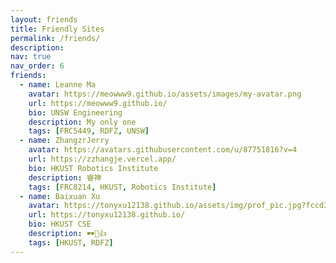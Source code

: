 ```yaml
---
layout: friends
title: Friendly Sites
permalink: /friends/
description:  
nav: true
nav_order: 6
friends:
  - name: Leanne Ma
    avatar: https://meowww9.github.io/assets/images/my-avatar.png
    url: https://meowww9.github.io/
    bio: UNSW Engineering
    description: My only one
    tags: [FRC5449, RDFZ, UNSW]
  - name: ZhangzrJerry
    avatar: https://avatars.githubusercontent.com/u/87751816?v=4
    url: https://zzhangje.vercel.app/
    bio: HKUST Robotics Institute
    description: 睿神
    tags: [FRC8214, HKUST, Robotics Institute]
  - name: Baixuan Xu 
    avatar: https://tonyxu12138.github.io/assets/img/prof_pic.jpg?fccd3e0e845d9be976d02c8099156b6c
    url: https://tonyxu12138.github.io/
    bio: HKUST CSE
    description: 🕶️🙂👍
    tags: [HKUST, RDFZ]
---
```

